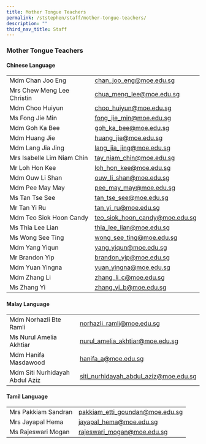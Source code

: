 ```yaml
---
title: Mother Tongue Teachers
permalink: /ststephen/staff/mother-tongue-teachers/
description: ""
third_nav_title: Staff
---
```

### Mother Tongue Teachers

#### Chinese Language

|  	|  	|
|---	|---	|
| Mdm Chan Joo Eng 	| chan_joo_eng@moe.edu.sg 	|
| Mrs Chew Meng Lee Christin  	| chua_meng_lee@moe.edu.sg  	|
| Mdm Choo Huiyun 	| choo_huiyun@moe.edu.sg 	|
| Ms Fong Jie Min	 	| fong_jie_min@moe.edu.sg 	|
| Mdm Goh Ka Bee 	| goh_ka_bee@moe.edu.sg  	|
| Mdm Huang Jie 	| huang_jie@moe.edu.sg 	|
| Mdm Lang Jia Jing  	| lang_jia_jing@moe.edu.sg  	|
| Mrs Isabelle Lim Niam Chin  	| tay_niam_chin@moe.edu.sg  	|
| Mr Loh Hon Kee	  	| loh_hon_kee@moe.edu.sg   	|
| Mdm Ouw Li Shan  	| ouw_li_shan@moe.edu.sg  	|
| Mdm Pee May May  	| pee_may_may@moe.edu.sg 	|
| Ms Tan Tse See  	| tan_tse_see@moe.edu.sg  	|
| Mr Tan Yi Ru  	| tan_yi_ru@moe.edu.sg  	|
| Mdm Teo Siok Hoon Candy 	| teo_siok_hoon_candy@moe.edu.sg 	|
| Ms Thia Lee Lian  	| thia_lee_lian@moe.edu.sg  	|
| Ms Wong See Ting  	| wong_see_ting@moe.edu.sg  	|
| Mdm Yang Yiqun	  	| yang_yiqun@moe.edu.sg  	|
| Mr Brandon Yip  	| brandon_yip@moe.edu.sg    	|
| Mdm Yuan Yingna 	| yuan_yingna@moe.edu.sg 	|
| Mdm Zhang Li 	| zhang_li_c@moe.edu.sg  	|
| Ms Zhang Yi  	| zhang_yi_b@moe.edu.sg 	|

#### Malay Language

|  	|  	|
|---	|---	|
| Mdm Norhazli Bte Ramli 	| norhazli_ramli@moe.edu.sg 	|
| Ms Nurul Amelia Akhtiar 	| nurul_amelia_akhtiar@moe.edu.sg 	|
| Mdm Hanifa Masdawood 	| hanifa_a@moe.edu.sg 	|
| Mdm Siti Nurhidayah Abdul Aziz  	| siti_nurhidayah_abdul_aziz@moe.edu.sg  	|

#### Tamil Language

|  	|  	|
|---	|---	|
| Mrs Pakkiam Sandran 	| pakkiam_etti_goundan@moe.edu.sg 	|
| Mrs Jayapal Hema 	| jayapal_hema@moe.edu.sg 	|
| Ms Rajeswari Mogan 	| rajeswari_mogan@moe.edu.sg  	|

